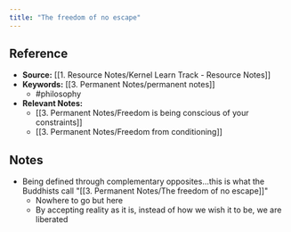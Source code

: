 ```yaml
---
title: "The freedom of no escape"
---
```

## Reference
- **Source:** [[1. Resource Notes/Kernel Learn Track - Resource Notes]]
- **Keywords:** [[3. Permanent Notes/permanent notes]]
	- #philosophy 
- **Relevant Notes:** 
	- [[3. Permanent Notes/Freedom is being conscious of your constraints]]
	- [[3. Permanent Notes/Freedom from conditioning]]
## Notes
+ Being defined through complementary opposites...this is what the Buddhists call "[[3. Permanent Notes/The freedom of no escape]]"
	+ Nowhere to go but here
	+ By accepting reality as it is, instead of how we wish it to be, we are liberated
